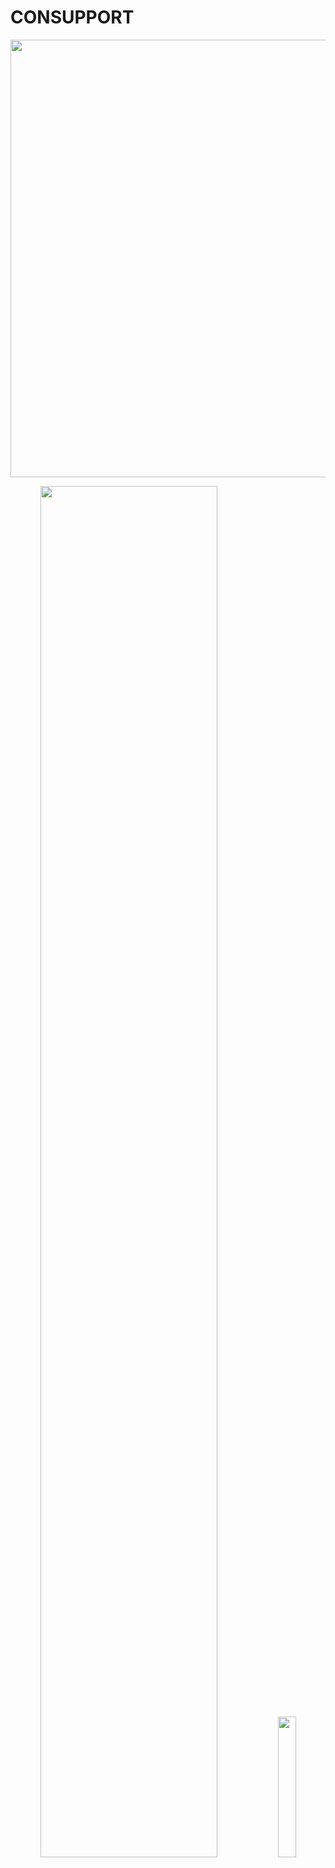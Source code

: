# CONSUPPORT


<p>
    <img src="https://imgur.com/cEZTcJk.png" width="700px">
</p>
<p align="center">
    <img src="https://imgur.com/vB5mHze.png" width="75%">
    <img src="https://imgur.com/Ud6PxG1.png" width="24%">
</p>
